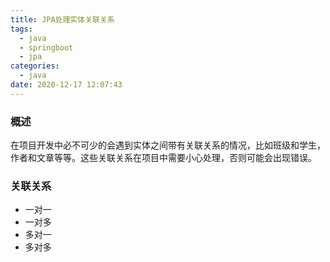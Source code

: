 ```yaml
---
title: JPA处理实体关联关系
tags:
  - java 
  - springboot
  - jpa
categories:
  - java
date: 2020-12-17 12:07:43
---
```


### 概述

在项目开发中必不可少的会遇到实体之间带有关联关系的情况，比如班级和学生，作者和文章等等。这些关联关系在项目中需要小心处理，否则可能会出现错误。



### 关联关系

- 一对一
- 一对多
- 多对一
- 多对多